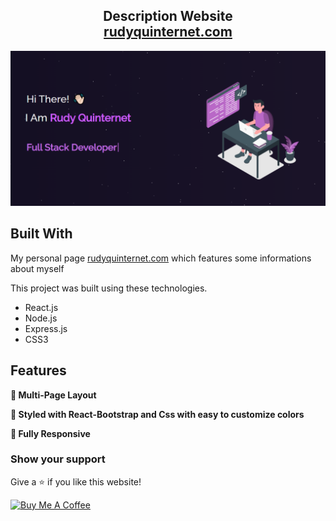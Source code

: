 <h2 align="center">
  Description Website<br/>
  <a href="http://rudyquinternet.com/" target="_blank">rudyquinternet.com</a>
</h2>
<div align="center">
  <img alt="Demo" src="./Images/readme-img.png" />
</div>

## Built With

My personal page <a href="http://rudyquinternet.com/" target="_blank">rudyquinternet.com</a> which features some informations about myself<br/>

This project was built using these technologies.

- React.js
- Node.js
- Express.js
- CSS3

## Features

**📖 Multi-Page Layout**

**🎨 Styled with React-Bootstrap and Css with easy to customize colors**

**📱 Fully Responsive**

### Show your support

Give a ⭐ if you like this website!

<a href="https://www.buymeacoffee.com/soumyajit4419" target="_blank"><img src="https://cdn.buymeacoffee.com/buttons/v2/default-violet.png" alt="Buy Me A Coffee" height= "60px" width= "217px" ></a>
